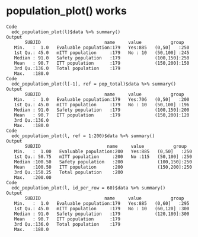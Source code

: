 # population_plot() works

    Code
      edc_population_plot(l)$data %>% summary()
    Output
           SUBJID                        name     value           group    
       Min.   :  1.0   Evaluable population:179   Yes:885   (0,50]   :250  
       1st Qu.: 45.0   mITT population     :179   No : 10   (50,100] :245  
       Median : 91.0   Safety population   :179             (100,150]:250  
       Mean   : 90.7   ITT population      :179             (150,200]:150  
       3rd Qu.:136.0   Total population    :179                            
       Max.   :180.0                                                       
    Code
      edc_population_plot(l[-1], ref = pop_total)$data %>% summary()
    Output
           SUBJID                        name     value           group    
       Min.   :  1.0   Evaluable population:179   Yes:706   (0,50]   :200  
       1st Qu.: 45.0   mITT population     :179   No : 10   (50,100] :196  
       Median : 91.0   Safety population   :179             (100,150]:200  
       Mean   : 90.7   ITT population      :179             (150,200]:120  
       3rd Qu.:136.0                                                       
       Max.   :180.0                                                       
    Code
      edc_population_plot(l, ref = 1:200)$data %>% summary()
    Output
           SUBJID                         name     value           group    
       Min.   :  1.00   Evaluable population:200   Yes:885   (0,50]   :250  
       1st Qu.: 50.75   mITT population     :200   No :115   (50,100] :250  
       Median :100.50   Safety population   :200             (100,150]:250  
       Mean   :100.50   ITT population      :200             (150,200]:250  
       3rd Qu.:150.25   Total population    :200                            
       Max.   :200.00                                                       
    Code
      edc_population_plot(l, id_per_row = 60)$data %>% summary()
    Output
           SUBJID                        name     value           group    
       Min.   :  1.0   Evaluable population:179   Yes:885   (0,60]   :295  
       1st Qu.: 45.0   mITT population     :179   No : 10   (60,120] :300  
       Median : 91.0   Safety population   :179             (120,180]:300  
       Mean   : 90.7   ITT population      :179                            
       3rd Qu.:136.0   Total population    :179                            
       Max.   :180.0                                                       

